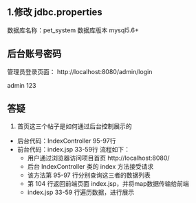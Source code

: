 ## 1.修改 jdbc.properties
数据库名称：pet_system
数据库版本 mysql5.6+

## 后台账号密码
管理员登录页面：
http://localhost:8080/admin/login
 
admin 123

## 答疑
1. 首页这三个帖子是如何通过后台控制展示的
- 后台代码：IndexController 95-97行
- 前台代码：index.jsp  33-59行
流程如下：
    - 用户通过浏览器访问项目首页 http://localhost:8080/
    - 后台 IndexController 类的 index 方法接受请求
    - 该方法第  95-97 行分别查询这三者的数据列表
    - 第 104 行返回前端页面 index.jsp，并将map数据传输给前端
    - index.jsp 33-59 行遍历数据，进行展示


